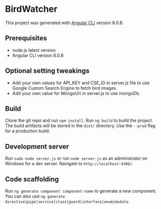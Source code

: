 # BirdWatcher

This project was generated with [Angular CLI](https://github.com/angular/angular-cli) version 6.0.8.

## Prerequisites

* node.js latest version
* Angular CLI version 6.0.8

## Optional setting tweakings

* Add your own values for API_KEY and CSE_ID in server.js file to use Google Custom Search Engine to fetch bird images.
* Add your own value for MongoUri in server.js to use mongoDb.

## Build
Clone the git repo and run `npm install`.
Run `ng build` to build the project. The build artifacts will be stored in the `dist/` directory. Use the `--prod` flag for a production build.

## Development server

Run `sudo node server.js` or run `node server.js` as an administrator on Windows for a dev server. Navigate to `http://localhost:4300/`. 

## Code scaffolding

Run `ng generate component component-name` to generate a new component. You can also use `ng generate directive|pipe|service|class|guard|interface|enum|module`.



